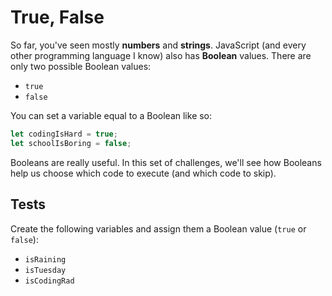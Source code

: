 # True, False

So far, you've seen mostly **numbers** and **strings**. JavaScript (and every
other programming language I know) also has **Boolean** values. There are only
two possible Boolean values:

- `true`
- `false`

You can set a variable equal to a Boolean like so:

```javascript
let codingIsHard = true;
let schoolIsBoring = false;
```

Booleans are really useful. In this set of challenges, we'll see how Booleans
help us choose which code to execute (and which code to skip).

## Tests

Create the following variables and assign them a Boolean value (`true` or `false`):

- `isRaining`
- `isTuesday`
- `isCodingRad`
